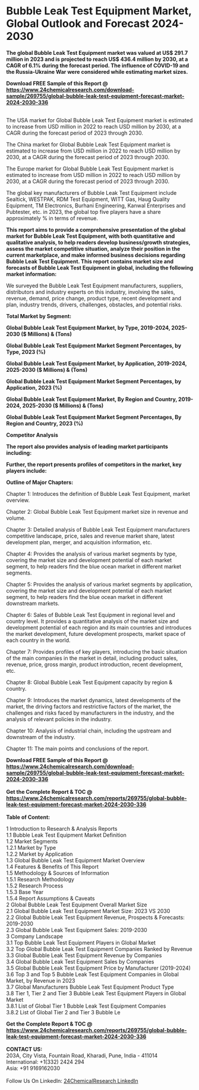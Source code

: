 <h1>Bubble Leak Test Equipment Market, Global Outlook and Forecast 2024-2030</h1><p><strong>The global Bubble Leak Test Equipment market was valued at US$ 291.7 million in 2023 and is projected to reach US$ 436.4 million by 2030, at a CAGR of 6.1% during the forecast period. The influence of COVID-19 and the Russia-Ukraine War were considered while estimating market sizes.</strong></p><p>
</p><p></p><div><b>Download FREE Sample of this Report @ 
            <a href="https://www.24chemicalresearch.com/download-sample/269755/global-bubble-leak-test-equipment-forecast-market-2024-2030-336">
            https://www.24chemicalresearch.com/download-sample/269755/global-bubble-leak-test-equipment-forecast-market-2024-2030-336</a></b></div><br><p>
</p><p>The USA market for Global Bubble Leak Test Equipment market is estimated to increase from USD million in 2022 to reach USD million by 2030, at a CAGR during the forecast period of 2023 through 2030.</p><p>
</p><p>The China market for Global Bubble Leak Test Equipment market is estimated to increase from USD million in 2022 to reach USD million by 2030, at a CAGR during the forecast period of 2023 through 2030.</p><p>
</p><p>The Europe market for Global Bubble Leak Test Equipment market is estimated to increase from USD million in 2022 to reach USD million by 2030, at a CAGR during the forecast period of 2023 through 2030.</p><p>
</p><p>The global key manufacturers of Bubble Leak Test Equipment include Sealtick, WESTPAK, RDM Test Equipment, WITT Gas, Haug Quality Equipment, TM Electronics, Burhani Engineering, Kanwal Enterprises and Pubtester, etc. in 2023, the global top five players have a share approximately % in terms of revenue.</p><p>
<strong>This report aims to provide a comprehensive presentation of the global market for Bubble Leak Test Equipment, with both quantitative and qualitative analysis, to help readers develop business/growth strategies, assess the market competitive situation, analyze their position in the current marketplace, and make informed business decisions regarding Bubble Leak Test Equipment. This report contains market size and forecasts of Bubble Leak Test Equipment in global, including the following market information:</strong></p><p>
</p><p>
</p><p>We surveyed the Bubble Leak Test Equipment manufacturers, suppliers, distributors and industry experts on this industry, involving the sales, revenue, demand, price change, product type, recent development and plan, industry trends, drivers, challenges, obstacles, and potential risks.</p><p>
<strong>Total Market by Segment:</strong></p><p>
<strong>Global Bubble Leak Test Equipment Market, by Type, 2019-2024, 2025-2030 ($ Millions) &amp; (Tons)</strong></p><p>
<strong>Global Bubble Leak Test Equipment Market Segment Percentages, by Type, 2023 (%)</strong></p><p>
</p><p>
<strong>Global Bubble Leak Test Equipment Market, by Application, 2019-2024, 2025-2030 ($ Millions) &amp; (Tons)</strong></p><p>
<strong>Global Bubble Leak Test Equipment Market Segment Percentages, by Application, 2023 (%)</strong></p><p>
</p><p>
<strong>Global Bubble Leak Test Equipment Market, By Region and Country, 2019-2024, 2025-2030 ($ Millions) &amp; (Tons)</strong></p><p>
<strong>Global Bubble Leak Test Equipment Market Segment Percentages, By Region and Country, 2023 (%)</strong></p><p>
</p><p>
<strong>Competitor Analysis</strong></p><p>
<strong>The report also provides analysis of leading market participants including:</strong></p><p>
</p><p>
<strong>Further, the report presents profiles of competitors in the market, key players include:</strong></p><p>
</p><p>
<strong>Outline of Major Chapters:</strong></p><p>
</p><p>Chapter 1: Introduces the definition of Bubble Leak Test Equipment, market overview.</p><p>
Chapter 2: Global Bubble Leak Test Equipment market size in revenue and volume.</p><p>
Chapter 3: Detailed analysis of Bubble Leak Test Equipment manufacturers competitive landscape, price, sales and revenue market share, latest development plan, merger, and acquisition information, etc.</p><p>
Chapter 4: Provides the analysis of various market segments by type, covering the market size and development potential of each market segment, to help readers find the blue ocean market in different market segments.</p><p>
Chapter 5: Provides the analysis of various market segments by application, covering the market size and development potential of each market segment, to help readers find the blue ocean market in different downstream markets.</p><p>
Chapter 6: Sales of Bubble Leak Test Equipment in regional level and country level. It provides a quantitative analysis of the market size and development potential of each region and its main countries and introduces the market development, future development prospects, market space of each country in the world.</p><p>
Chapter 7: Provides profiles of key players, introducing the basic situation of the main companies in the market in detail, including product sales, revenue, price, gross margin, product introduction, recent development, etc.</p><p>
Chapter 8: Global Bubble Leak Test Equipment capacity by region &amp; country.</p><p>
Chapter 9: Introduces the market dynamics, latest developments of the market, the driving factors and restrictive factors of the market, the challenges and risks faced by manufacturers in the industry, and the analysis of relevant policies in the industry.</p><p>
Chapter 10: Analysis of industrial chain, including the upstream and downstream of the industry.</p><p>
Chapter 11: The main points and conclusions of the report.</p><div><b>Download FREE Sample of this Report @ 
            <a href="https://www.24chemicalresearch.com/download-sample/269755/global-bubble-leak-test-equipment-forecast-market-2024-2030-336">
            https://www.24chemicalresearch.com/download-sample/269755/global-bubble-leak-test-equipment-forecast-market-2024-2030-336</a></b></div><br><div><b>Get the Complete Report & TOC @ 
            <a href="https://www.24chemicalresearch.com/reports/269755/global-bubble-leak-test-equipment-forecast-market-2024-2030-336">
            https://www.24chemicalresearch.com/reports/269755/global-bubble-leak-test-equipment-forecast-market-2024-2030-336</a></b></div><br>
            <b>Table of Content:</b><p>1 Introduction to Research & Analysis Reports<br />
    1.1 Bubble Leak Test Equipment Market Definition<br />
    1.2 Market Segments<br />
        1.2.1 Market by Type<br />
        1.2.2 Market by Application<br />
    1.3 Global Bubble Leak Test Equipment Market Overview<br />
    1.4 Features & Benefits of This Report<br />
    1.5 Methodology & Sources of Information<br />
        1.5.1 Research Methodology<br />
        1.5.2 Research Process<br />
        1.5.3 Base Year<br />
        1.5.4 Report Assumptions & Caveats<br />
2 Global Bubble Leak Test Equipment Overall Market Size<br />
    2.1 Global Bubble Leak Test Equipment Market Size: 2023 VS 2030<br />
    2.2 Global Bubble Leak Test Equipment Revenue, Prospects & Forecasts: 2019-2030<br />
    2.3 Global Bubble Leak Test Equipment Sales: 2019-2030<br />
3 Company Landscape<br />
    3.1 Top Bubble Leak Test Equipment Players in Global Market<br />
    3.2 Top Global Bubble Leak Test Equipment Companies Ranked by Revenue<br />
    3.3 Global Bubble Leak Test Equipment Revenue by Companies<br />
    3.4 Global Bubble Leak Test Equipment Sales by Companies<br />
    3.5 Global Bubble Leak Test Equipment Price by Manufacturer (2019-2024)<br />
    3.6 Top 3 and Top 5 Bubble Leak Test Equipment Companies in Global Market, by Revenue in 2023<br />
    3.7 Global Manufacturers Bubble Leak Test Equipment Product Type<br />
    3.8 Tier 1, Tier 2 and Tier 3 Bubble Leak Test Equipment Players in Global Market<br />
        3.8.1 List of Global Tier 1 Bubble Leak Test Equipment Companies<br />
        3.8.2 List of Global Tier 2 and Tier 3 Bubble Le</p><div><b>Get the Complete Report & TOC @ 
            <a href="https://www.24chemicalresearch.com/reports/269755/global-bubble-leak-test-equipment-forecast-market-2024-2030-336">
            https://www.24chemicalresearch.com/reports/269755/global-bubble-leak-test-equipment-forecast-market-2024-2030-336</a></b></div><br><b>CONTACT US:</b><br>
            203A, City Vista, Fountain Road, Kharadi, Pune, India - 411014<br>
            International: +1(332) 2424 294<br>
            Asia: +91 9169162030 <br><br>
            Follow Us On LinkedIn: <a href="https://www.linkedin.com/company/24chemicalresearch/">24ChemicalResearch LinkedIn</a>